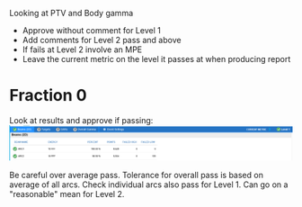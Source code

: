 Looking at PTV and Body gamma
- Approve without comment for Level 1
- Add comments for Level 2 pass and above
- If fails at Level 2 involve an MPE
- Leave the current metric on the level it passes at when producing report

# Fraction 0

Look at results and approve if passing:
![](Pasted%20image%2020240102132742.png)

Be careful over average pass. Tolerance for overall pass is based on average of all arcs. Check individual arcs also pass for Level 1. Can go on a "reasonable" mean for Level 2.